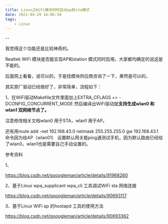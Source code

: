 ```yaml
---
title: Linux之WiFi模块同时启动ap和sta模式
date: 2021-04-29 16:06:34
tags:
	- Linux
---
```


--

我觉得这个功能还是比较神奇的。

Realtek WiFi 模块是否能实现AP和station 模式同时启用，大家都均确定的说这是不能的。

后面网上看看，说可以的，于是找模块供应商咨询了一下，果然是可以的，

其实原厂驱动已经做好了，非常简单，流程如下：

1、在WiFi驱动Makefile文件里面加上EXTRA_CFLAGS += -DCONFIG_CONCURRENT_MODE 然后编译出WiFi驱动就**支持生成wlan0 和wlan1 双网络节点了。**



注意修改相关文档wlan0 用于STA，wlan1 用于AP。

还有用route add -net 192.168.43.0 netmask 255.255.255.0 gw 192.168.43.1 命令因为给AP（wlan01） 设置默认网关能ping通测试手机，因为默认路由已经给了wlan0，wlan1也是需要自己手动设置的。






参考资料

1、

https://blog.csdn.net/gooogleman/article/details/91968260

2、基于Linux wpa_supplicant  wpa_cli 工具调试WiFi sta 网络连接

https://blog.csdn.net/gooogleman/article/details/90693117

3、基于Linux WiFi ap 的hostapd 工具的使用方法

https://blog.csdn.net/gooogleman/article/details/90693362